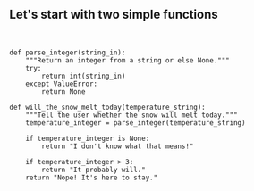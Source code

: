 ##  Let's start with two simple functions

<br>

    def parse_integer(string_in):
        """Return an integer from a string or else None."""
        try:
            return int(string_in)
        except ValueError:
            return None

    def will_the_snow_melt_today(temperature_string):
        """Tell the user whether the snow will melt today."""
        temperature_integer = parse_integer(temperature_string)

        if temperature_integer is None:
            return "I don't know what that means!"

        if temperature_integer > 3:
            return "It probably will."
        return "Nope! It's here to stay."

